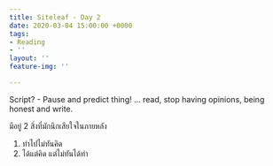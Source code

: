 ```yaml
---
title: Siteleaf - Day 2
date: 2020-03-04 15:00:00 +0000
tags:
- Reading
- ''
layout: ''
feature-img: ''

---
```

Script? - Pause and predict thing! ... read, stop having opinions, being honest and write.
    
<i class="fa fa-child" style="color:plum"></i>
    
มีอยู่ 2 สิ่งที่มักนึกเสียใจในภายหลัง

1. ทำไปไม่ทันคิด
2. ได้แต่คิด แต่ไม่ทันได้ทำ